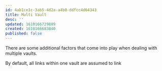 ```yaml
---
id: 4ab1ce1c-3ab5-4d2a-a4b0-ddfcc4d64343
title: Multi Vault
desc: ''
updated: 1610166729889
created: 1610166683840
published: false
---
```



There are some additional factors that come into play when dealing with multiple vaults.

By default, all links within one vault are assumed to link 
